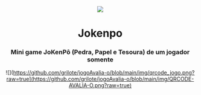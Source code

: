 <div align ="center">
   <img src="https://badges.pufler.dev/visits/GuNunesB/jokenpo"/>
</div>

<h1 align ="center">Jokenpo</h1>

<h3 align ="center">Mini game JoKenPô (Pedra, Papel e Tesoura) de um jogador somente</h3>

<div align ="center">

  ![](https://github.com/grilote/jogoAvalia-o/blob/main/img/qrcode_jogo.png?raw=true](https://github.com/grilote/jogoAvalia-o/blob/main/img/QRCODE-AVALIA-O.png?raw=true)
  
</div>
